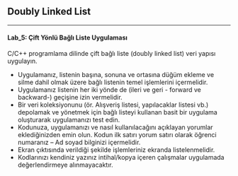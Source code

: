 <h2>Doubly Linked List</h2>
<hr>
<h4>Lab_5: Çift Yönlü Bağlı Liste Uygulaması</h4>

C/C++ programlama dilinde çift bağlı liste (doubly linked list) veri yapısı uygulayın.

- Uygulamanız, listenin başına, sonuna ve ortasına düğüm ekleme ve silme dahil olmak üzere
bağlı listenin temel işlemlerini içermelidir.
- Uygulamanız listenin her iki yönde de (ileri ve geri - forward ve backward-) geçişine izin
vermelidir.
- Bir veri koleksiyonunu (ör. Alışveriş listesi, yapılacaklar listesi vb.) depolamak ve
yönetmek için bağlı listeyi kullanan basit bir uygulama oluşturarak uygulamanızı test edin.
- Kodunuza, uygulamanızı ve nasıl kullanılacağını açıklayan yorumlar eklediğinizden emin
olun. Kodun ilk satırı yorum satırı olarak öğrenci numaranız – Ad soyad bilginizi
içermelidir.
- Ekran çıktısında verildiği şekilde işlemleriniz ekranda listelenmelidir.
- Kodlarınızı kendiniz yazınız intihal/kopya içeren çalışmalar uygulamada değerlendirmeye
alınmayacaktır.
